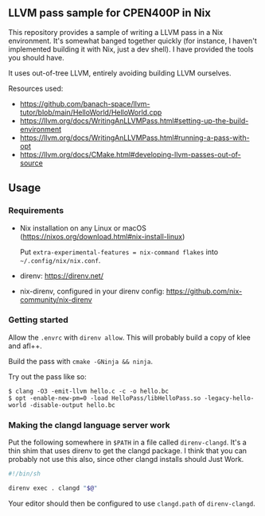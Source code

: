 ## LLVM pass sample for CPEN400P in Nix

This repository provides a sample of writing a LLVM pass in a Nix environment.
It's somewhat banged together quickly (for instance, I haven't implemented
building it with Nix, just a dev shell). I have provided the tools you should
have.

It uses out-of-tree LLVM, entirely avoiding building LLVM ourselves.

Resources used:
- https://github.com/banach-space/llvm-tutor/blob/main/HelloWorld/HelloWorld.cpp
- https://llvm.org/docs/WritingAnLLVMPass.html#setting-up-the-build-environment
- https://llvm.org/docs/WritingAnLLVMPass.html#running-a-pass-with-opt
- https://llvm.org/docs/CMake.html#developing-llvm-passes-out-of-source

## Usage

### Requirements

- Nix installation on any Linux or macOS
  (https://nixos.org/download.html#nix-install-linux)

  Put `extra-experimental-features = nix-command flakes` into
  `~/.config/nix/nix.conf`.
- direnv: https://direnv.net/
- nix-direnv, configured in your direnv config:
  https://github.com/nix-community/nix-direnv

### Getting started

Allow the `.envrc` with `direnv allow`. This will probably build a copy of klee
and afl++.

Build the pass with `cmake -GNinja && ninja`.

Try out the pass like so:

```ShellSession
$ clang -O3 -emit-llvm hello.c -c -o hello.bc
$ opt -enable-new-pm=0 -load HelloPass/libHelloPass.so -legacy-hello-world -disable-output hello.bc
```

### Making the clangd language server work

Put the following somewhere in `$PATH` in a file called `direnv-clangd`. It's a
thin shim that uses direnv to get the clangd package. I think that you can
probably not use this also, since other clangd installs should Just Work.

```bash
#!/bin/sh

direnv exec . clangd "$@"
```

Your editor should then be configured to use `clangd.path` of `direnv-clangd`.
